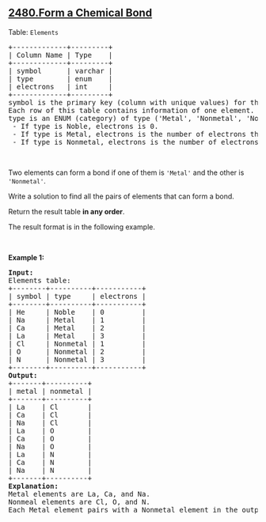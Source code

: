 ## [2480.Form a Chemical Bond](https://leetcode.com/problems/form-a-chemical-bond/)
<p>Table: <code>Elements</code></p>

<pre>
+-------------+---------+
| Column Name | Type    |
+-------------+---------+
| symbol      | varchar |
| type        | enum    |
| electrons   | int     |
+-------------+---------+
symbol is the primary key (column with unique values) for this table.
Each row of this table contains information of one element.
type is an ENUM (category) of type (&#39;Metal&#39;, &#39;Nonmetal&#39;, &#39;Noble&#39;)
 - If type is Noble, electrons is 0.
 - If type is Metal, electrons is the number of electrons that one atom of this element can give.
 - If type is Nonmetal, electrons is the number of electrons that one atom of this element needs.
</pre>

<p>&nbsp;</p>

<p>Two elements can form a bond if one of them is <code>&#39;Metal&#39;</code> and the other is <code>&#39;Nonmetal&#39;</code>.</p>

<p>Write a solution to find all the pairs of elements that can form a bond.</p>

<p>Return the result table <strong>in any order</strong>.</p>

<p>The result format is in the following example.</p>

<p>&nbsp;</p>
<p><strong class="example">Example 1:</strong></p>

<pre>
<strong>Input:</strong> 
Elements table:
+--------+----------+-----------+
| symbol | type     | electrons |
+--------+----------+-----------+
| He     | Noble    | 0         |
| Na     | Metal    | 1         |
| Ca     | Metal    | 2         |
| La     | Metal    | 3         |
| Cl     | Nonmetal | 1         |
| O      | Nonmetal | 2         |
| N      | Nonmetal | 3         |
+--------+----------+-----------+
<strong>Output:</strong> 
+-------+----------+
| metal | nonmetal |
+-------+----------+
| La    | Cl       |
| Ca    | Cl       |
| Na    | Cl       |
| La    | O        |
| Ca    | O        |
| Na    | O        |
| La    | N        |
| Ca    | N        |
| Na    | N        |
+-------+----------+
<strong>Explanation:</strong> 
Metal elements are La, Ca, and Na.
Nonmeal elements are Cl, O, and N.
Each Metal element pairs with a Nonmetal element in the output table.
</pre>
